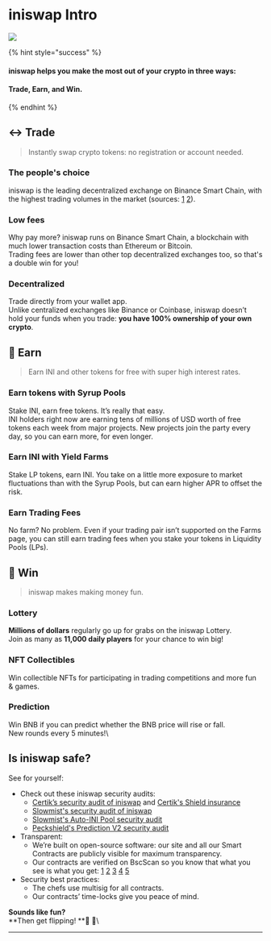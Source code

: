 # iniswap Intro



![](<.gitbook/assets/masthead-twitter-3- (1) (1).png>)

{% hint style="success" %}
#### iniswap helps you make the most out of your crypto in three ways:

#### Trade, Earn, and Win.
{% endhint %}

## ↔️ Trade

> Instantly swap crypto tokens: no registration or account needed.

### The people's choice

iniswap is the leading decentralized exchange on Binance Smart Chain, with the highest trading volumes in the market (sources: [1](https://www.coingecko.com/en/exchanges/decentralized) [2](https://coinmarketcap.com/rankings/exchanges/dex/)).

### Low fees

Why pay more? iniswap runs on Binance Smart Chain, a blockchain with much lower transaction costs than Ethereum or Bitcoin. \
Trading fees are lower than other top decentralized exchanges too, so that's a double win for you!

### Decentralized

Trade directly from your wallet app. \
Unlike centralized exchanges like Binance or Coinbase, iniswap doesn’t hold your funds when you trade: **you have 100% ownership of your own crypto**. 

## 💸 Earn

> Earn INI and other tokens for free with super high interest rates.

### Earn tokens with Syrup Pools

Stake INI, earn free tokens. It’s really that easy. \
INI holders right now are earning tens of millions of USD worth of free tokens each week from major projects. New projects join the party every day, so you can earn more, for even longer.

### Earn INI with Yield Farms

Stake LP tokens, earn INI. You take on a little more exposure to market fluctuations than with the Syrup Pools, but can earn higher APR to offset the risk.

### Earn Trading Fees

No farm? No problem. Even if your trading pair isn’t supported on the Farms page, you can still earn trading fees when you stake your tokens in Liquidity Pools (LPs).

## 🎲 Win

> iniswap makes making money fun.

### Lottery 

**Millions of dollars** regularly go up for grabs on the iniswap Lottery. \
Join as many as **11,000 daily players** for your chance to win big!

### NFT Collectibles 

Win collectible NFTs for participating in trading competitions and more fun & games.

### Prediction

Win BNB if you can predict whether the BNB price will rise or fall.\
New rounds every 5 minutes!\


## Is iniswap safe?

See for yourself:

* Check out these iniswap security audits: 
  * [Certik’s security audit of iniswap](https://www.certik.org/projects/iniswap) and [Certik's Shield insurance](https://shield.certik.foundation)
  * [Slowmist's security audit of iniswap](https://github.com/slowmist/Knowledge-Base/blob/master/open-report/Smart%20Contract%20Security%20Audit%20Report%20%20-%20PancakeSwap.pdf)
  * [Slowmist's Auto-INI Pool security audit](https://github.com/slowmist/Knowledge-Base/blob/master/open-report/Smart%20Contract%20Security%20Audit%20Report%20-%20CakeVault.pdf)
  * [Peckshield's Prediction V2 security audit](https://github.com/peckshield/publications/blob/master/audit_reports/PeckShield-Audit-Report-iniswap-PredictionV2-v1.0.pdf)
* Transparent:
  * We’re built on open-source software: our site and all our Smart Contracts are publicly visible for maximum transparency. 
  * Our contracts are verified on BscScan so you know that what you see is what you get: [1](https://bscscan.com/address/0x10ED43C718714eb63d5aA57B78B54704E256024E) [2](https://bscscan.com/address/0x73feaa1ee314f8c655e354234017be2193c9e24e#code) [3](https://bscscan.com/address/0xbcfccbde45ce874adcb698cc183debcf17952812) [4](https://bscscan.com/address/0x1b96b92314c44b159149f7e0303511fb2fc4774f#code) [5](https://bscscan.com/address/0x92E8CeB7eAeD69fB6E4d9dA43F605D2610214E68) 
* Security best practices:
  * The chefs use multisig for all contracts.
  * Our contracts’ time-locks give you peace of mind.



**Sounds like fun?**\
**Then get flipping! **🐰 🥞\
****
